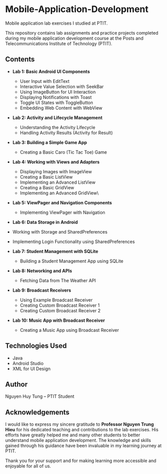 # Mobile-Application-Development

Mobile application lab exercises I studied at PTIT.

This repository contains lab assignments and practice projects completed during my mobile application development course at the Posts and Telecommunications Institute of Technology (PTIT).

## Contents

- **Lab 1: Basic Android UI Components**
  - User Input with EditText
  - Interactive Value Selection with SeekBar
  - Using ImageButton for UI Interaction
  - Displaying Notifications with Toast
  - Toggle UI States with ToggleButton
  - Embedding Web Content with WebView

  
- **Lab 2: Activity and Lifecycle Management**
  - Understanding the Activity Lifecycle
  - Handling Activity Results (Activity for Result)
    
- **Lab 3: Building a Simple Game App**
  - Creating a Basic Caro (Tic Tac Toe) Game

- **Lab 4: Working with Views and Adapters**
  - Displaying Images with ImageView
  - Creating a Basic ListView
  - Implementing an Advanced ListView
  - Creating a Basic GridView
  - Implementing an Advanced GridView\

- **Lab 5: ViewPager and Navigation Components**
  - Implementing ViewPager with Navigation

 - **Lab 6: Data Storage in Android**
  - Working with Storage and SharedPreferences
  - Implementing Login Functionality using SharedPreferences

- **Lab 7: Student Management with SQLite**
  - Building a Student Management App using SQLite

- **Lab 8: Networking and APIs**
  - Fetching Data from The Weather API
 
- **Lab 9: Broadcast Receivers**
  - Using Example Broadcast Receiver
  - Creating Custom Broadcast Receiver 1
  - Creating Custom Broadcast Receiver 2
 
- **Lab 10: Music App with Broadcast Receiver**
  - Creating a Music App using Broadcast Receiver


## Technologies Used

- Java 
- Android Studio
- XML for UI Design

## Author

Nguyen Huy Tung – PTIT Student  

## Acknowledgements

I would like to express my sincere gratitude to **Professor Nguyen Trung Hieu** for his dedicated teaching and contributions to the lab exercises. His efforts have greatly helped me and many other students to better understand mobile application development. The knowledge and skills gained through his guidance have been invaluable in my learning journey at PTIT.

Thank you for your support and for making learning more accessible and enjoyable for all of us.
